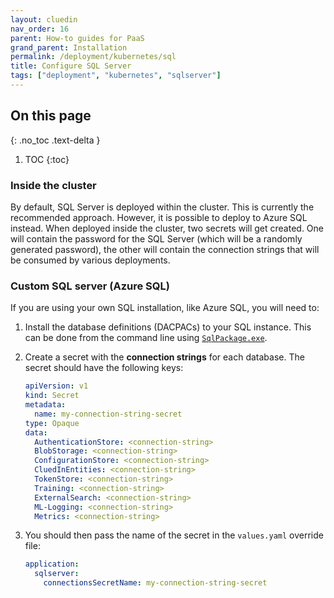 ```yaml
---
layout: cluedin
nav_order: 16
parent: How-to guides for PaaS
grand_parent: Installation
permalink: /deployment/kubernetes/sql
title: Configure SQL Server
tags: ["deployment", "kubernetes", "sqlserver"]
---
```

## On this page
{: .no_toc .text-delta }
1. TOC
{:toc}

### Inside the cluster

By default, SQL Server is deployed within the cluster. This is currently the recommended approach. However, it is possible to deploy to Azure SQL instead. When deployed inside the cluster, two secrets will get created. One will contain the password for the SQL Server (which will be a randomly generated password), the other will contain the connection strings that will be consumed by various deployments.

### Custom SQL server (Azure SQL)

If you are using your own SQL installation, like Azure SQL, you will need to:

1. Install the database definitions (DACPACs) to your SQL instance. This can be done from the command line using [`SqlPackage.exe`](https://docs.microsoft.com/en-us/sql/tools/sqlpackage?view=sql-server-2017#publish-parameters-properties-and-sqlcmd-variables). 

1. Create a secret with the **connection strings** for each database. The secret should have the following keys:
    ```yaml
    apiVersion: v1
    kind: Secret
    metadata:
      name: my-connection-string-secret
    type: Opaque
    data:
      AuthenticationStore: <connection-string>
      BlobStorage: <connection-string>
      ConfigurationStore: <connection-string>
      CluedInEntities: <connection-string>
      TokenStore: <connection-string>
      Training: <connection-string>
      ExternalSearch: <connection-string>
      ML-Logging: <connection-string>
      Metrics: <connection-string>
    ```

1. You should then pass the name of the secret in the `values.yaml` override file:
    ```yaml
    application:
      sqlserver:
        connectionsSecretName: my-connection-string-secret
    ```